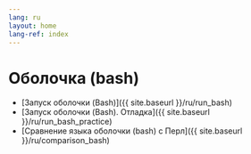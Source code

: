 ```yaml
---
lang: ru
layout: home
lang-ref: index
---
```


# Оболочка (bash)

* [Запуск оболочки (Bash)]({{ site.baseurl }}/ru/run_bash)
* [Запуск оболочки (Bash). Отладка]({{ site.baseurl }}/ru/run_bash_practice)
* [Сравнение языка оболочки (bash) с Перл]({{ site.baseurl }}/ru/comparison_bash)
